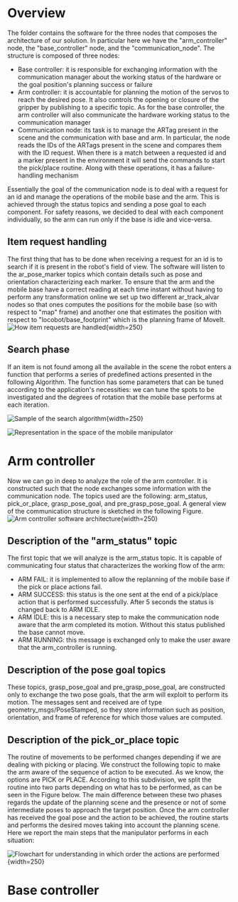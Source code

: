 # Overview
The folder contains the software for the three nodes that composes the architecture of our solution. In particular here we have the "arm_controller" node, the "base_controller" node, and the "communication_node". 
The structure is composed of three nodes:

- Base controller: it is responsible for exchanging information with the communication manager about the working status of the hardware or the goal position's planning success or failure
- Arm controller: it is accountable for planning the motion of the servos to reach the desired pose. It also controls the opening or closure of the gripper by publishing to a specific topic. As for the base controller, the arm controller will also communicate the hardware working status to the communication manager
- Communication node: its task is to manage the ARTag present in the scene and the communication with base and arm. In particular, the node reads the IDs of the ARTags present in the scene and compares them with the ID request. When there is a match between a requested id and a marker present in the environment it will send the commands to start the pick/place routine. Along with these operations, it has a failure-handling mechanism

Essentially the goal of the communication node is to deal with a request for an id and manage the operations of the mobile base and the arm. This is achieved through the status topics and sending a pose goal to each component. For safety reasons, we decided to deal with each component individually, so the arm can run only if the base is idle and vice-versa.

## Item request handling
The first thing that has to be done when receiving a request for an id is to search if it is present in the robot's field of view. The software will listen to the ar_pose_marker topics which contain details such as pose and orientation characterizing each marker. To ensure that the arm and the mobile base have a correct reading at each time instant without having to perform any transformation online we set up two different ar_track_alvar nodes so that ones computes the positions for the mobile base (so with respect to "map" frame) and another one that estimates the position with respect to "locobot/base_footprint" which is the planning frame of MoveIt.
![How item requests are handled](/Media/idreq_alg.png "How item requests are handled"){width=250}

## Search phase 
If an item is not found among all the available in the scene the robot enters a function that performs a series of predefined actions presented in the following Algorithm. The function has some parameters that can be tuned according to the application's necessities: we can tune the spots to be investigated and the degrees of rotation that the mobile base performs at each iteration.

![Sample of the search algorithm](/Media/search_algor.png "Sample of the search algorithm"){width=250}


![Representation in the space of the mobile manipulator](/Media/search_phase.png "Representation in the space of the mobile manipulator")

# Arm controller
Now we can go in deep to analyze the role of the arm controller. It is constructed such that the node exchanges some information with the communication node. The topics used are the following: arm_status, pick_or_place, grasp_pose_goal, and pre_grasp_pose_goal. A general view of the communication structure is sketched in the following Figure.
![Arm controller software architecture](/Media/arm_comm.jpg "Arm controller software architecture"){width=250}

## Description of the "arm_status" topic
The first topic that we will analyze is the arm_status topic. It is capable of communicating four status that characterizes the working flow of the arm:
- ARM FAIL: it is implemented to allow the replanning of the mobile base if the pick or place actions fail.
- ARM SUCCESS: this status is the one sent at the end of a pick/place action that is performed successfully. After 5 seconds the status is changed back to ARM IDLE.
- ARM IDLE: this is a necessary step to make the communication node aware that the arm completed its motion. Without this status published the base cannot move.
- ARM RUNNING: this message is exchanged only to make the user aware that the arm_controller is running.

## Description of the pose goal topics
These topics, grasp_pose_goal and pre_grasp_pose_goal, are constructed only to exchange the two pose goals, that the arm will exploit to perform its motion. The messages sent and received are of type geometry_msgs/PoseStamped, so they store information such as position, orientation, and frame of reference for which those values are computed.

## Description of the pick_or_place topic
The routine of movements to be performed changes depending if we are dealing with picking or placing. We construct the following topic to make the arm aware of the sequence of action to be executed. As we know, the options are PICK or PLACE. According to this subdivision, we split the routine into two parts depending on what has to be performed, as can be seen in the Figure below. The main difference between these two phases regards the update of the planning scene and the presence or not of some intermediate poses to approach the target position. Once the arm controller has received the goal pose and the action to be achieved, the routine starts and performs the desired moves taking into account the planning scene. Here we report the main steps that the manipulator performs in each situation:

![Flowchart for understanding in which order the actions are performed](/Media/Flowchart_pick_place.jpg "Flowchart for understanding in which order the actions are performed"){width=250}

# Base controller